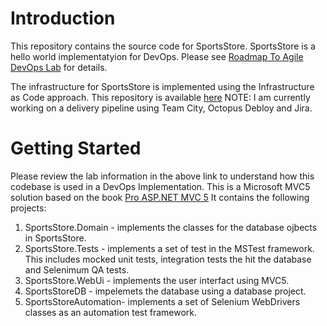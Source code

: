 # Introduction
This repository contains the source code for SportsStore. SportsStore is a hello world implementatyion for DevOps. Please see 
[Roadmap To Agile DevOps Lab](http://roadmaptoagile.com/devops-lab-1) for details.

The infrastructure for SportsStore is implemented using the Infrastructure as Code approach. This repository is available [here](https://github.com/socamb/SportsStoreInfrastructure)
NOTE: I am currently working on a delivery pipeline using Team City, Octopus Debloy and Jira. 

# Getting Started
Please review the lab information in the above link to understand how this codebase is used in a DevOps Implementation.
This is a Microsoft MVC5 solution based on the book [Pro ASP.NET MVC 5](http://www.apress.com/us/book/9781430265290) It contains the following projects:
1.	SportsStore.Domain - implements the classes for the database ojbects in SportsStore.
2.	SportsStore.Tests - implements a set of test in the MSTest framework. This includes mocked unit tests, integration tests the hit the database and Selenimum QA tests.
3.	SportsStore.WebUi - implements the user interfact using MVC5.
4.	SportsStoreDB - impelemets the database using a database project.
5.  SportsStoreAutomation- implements a set of Selenium WebDrivers classes as an automation test framework.




